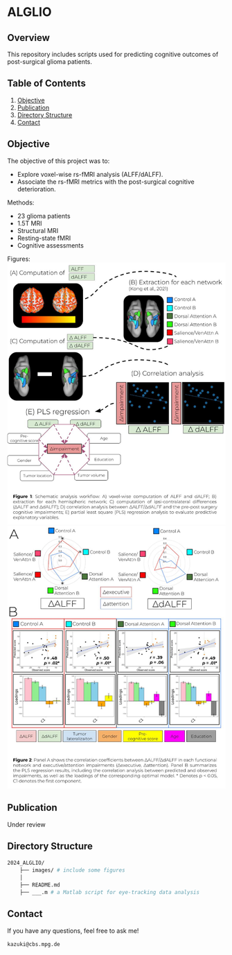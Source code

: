 # ALGLIO

## Overview

This repository includes scripts used for predicting cognitive outcomes of post-surgical glioma patients.


## Table of Contents

1. [Objective](#objective)
2. [Publication](#publication)
3. [Directory Structure](#directory-structure)
4. [Contact](#contact)


## Objective

The objective of this project was to:
- Explore voxel-wise rs-fMRI analysis (ALFF/dALFF).
- Associate the rs-fMRI metrics with the post-surgical cognitive deterioration.

Methods:
- 23 glioma patients
- 1.5T MRI
- Structural MRI
- Resting-state fMRI
- Cognitive assessments

Figures:
![Analysis overview](images/ana_pipeline.jpg)
![Results overview](images/res_overview.jpg)

## Publication

Under review

## Directory Structure
```bash
2024_ALGLIO/
    ├── images/ # include some figures
    │
    ├── README.md
    ├── ___.m # a Matlab script for eye-tracking data analysis
```

## Contact
If you have any questions, feel free to ask me!
 ```bash
kazuki@cbs.mpg.de
 ```
